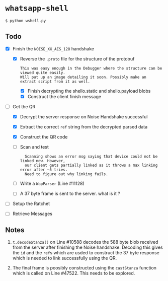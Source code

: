 # `whatsapp-shell`

```bash
$ python wshell.py
```
## Todo
- [x] Finish the `NOISE_XX_AES_128` handshake
  - [x] Reverse the `.proto` file for the structure of the protobuf
  
        This was easy enough in the Debugger where the structure can be viewed quite easily.
        Will put up an image detailing it soon. Possibly make an extract script from it as well.
	- [x] Finish decrypting the shello.static and shello.payload blobs	
	- [x] Construct the client finish message
- [ ] Get the QR
	- [x] Decrypt the server response on Noise Handshake successful
	- [x] Extract the correct `ref` string from the decrypted parsed data
	- [x] Construct the QR code
	- [ ] Scan and test
  
            Scanning shows an error msg saying that device could not be linked now. However,
            our client gets partially linked as it throws a max linking error after ~5 tries.
            Need to figure out why linking fails.
	- [ ] Write a `WapParser` (Line #11128)
	- [ ] A 37 byte frame is sent to the server. what is it ?
- [ ] Setup the Ratchet
- [ ] Retrieve Messages


## Notes
1. `t.decodeStanza()` on Line #10588 decodes the 588 byte blob received from the server after
finishing the Noise handshake. Decoding this gives the `id` and the `ref`s which are usded to
construct the 37 byte response which is needed to link successfully using the QR.

2. The final frame is poosibly constructed using the `castStanza` function which is called on 
Line #47522. This needs to be explored.
